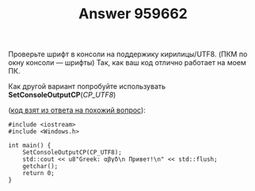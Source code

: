 ﻿---
title: "Answer 959662"
se.owner.user_id: 248032
se.owner.display_name: "Jeidoz"
se.owner.link: "https://ru.stackoverflow.com/users/248032/jeidoz"
se.answer_id: 959662
se.question_id: 959630
se.post_type: answer
se.score: 1
se.is_accepted: True
---
<p>Проверьте шрифт в консоли на поддержику кирилицы/UTF8. (ПКМ по окну консоли — шрифты)
Так, как ваш код отлично работает на моем ПК.</p>

<p>Как другой вариант попробуйте использувать <strong>SetConsoleOutputCP</strong>(<em>CP_UTF8</em>)</p>

<p>(<a href="https://stackoverflow.com/questions/45575863/how-to-print-utf-8-strings-to-stdcout-on-windows">код взят из ответа на похожий вопрос</a>):</p>

<pre><code>#include &lt;iostream&gt;
#include &lt;Windows.h&gt;

int main() {
    SetConsoleOutputCP(CP_UTF8);
    std::cout &lt;&lt; u8"Greek: αβγδ\n Привет!\n" &lt;&lt; std::flush;
    getchar();
    return 0;
}
</code></pre>
